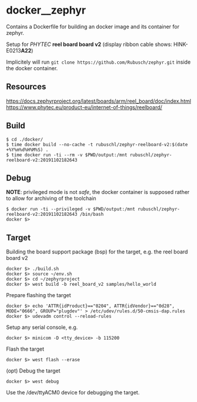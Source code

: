 # docker__zephyr

Contains a Dockerfile for building an docker image and its container for zephyr.

Setup for _PHYTEC_ **reel board board v2** (display ribbon cable shows: HINK-E0213**A22**)

Implicitely will run ```git clone https://github.com/Rubusch/zephyr.git``` inside the docker container.



## Resources

https://docs.zephyrproject.org/latest/boards/arm/reel_board/doc/index.html
https://www.phytec.eu/product-eu/internet-of-things/reelboard/



## Build

```
$ cd ./docker/
$ time docker build --no-cache -t rubuschl/zephyr-reelboard-v2:$(date +%Y%m%d%H%M%S) .
$ time docker run -ti --rm -v $PWD/output:/mnt rubuschl/zephyr-reelboard-v2:20191102182643
```


## Debug

**NOTE**: privileged mode is not _safe_, the docker container is supposed rather to allow for archiving of the toolchain


```
$ docker run -ti --privileged -v $PWD/output:/mnt rubuschl/zephyr-reelboard-v2:20191102182643 /bin/bash
docker $>
```


## Target

Building the board support package (bsp) for the target, e.g. the reel board board v2

```
docker $> ./build.sh
docker $> source ~/env.sh
docker $> cd ~/zephyrproject
docker $> west build -b reel_board_v2 samples/hello_world
```

Prepare flashing the target

```
docker $> echo 'ATTR{idProduct}=="0204", ATTR{idVendor}=="0d28", MODE="0666", GROUP="plugdev"' > /etc/udev/rules.d/50-cmsis-dap.rules
docker $> udevadm control --reload-rules
```

Setup any serial console, e.g.

```
docker $> minicom -D <tty_device> -b 115200
```

Flash the target
```
docker $> west flash --erase
```

(opt) Debug the target
```
docker $> west debug
```

Use the /dev/ttyACM0 device for debugging the target.
